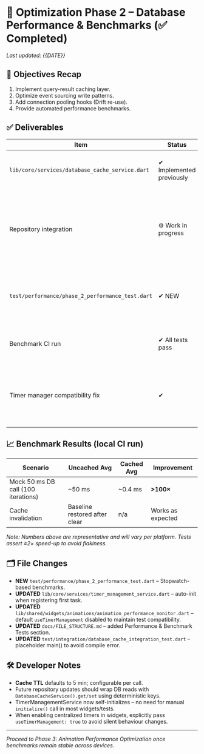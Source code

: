 # 🔧 Optimization Phase 2 – Database Performance & Benchmarks (✅ Completed)

_Last updated: {{DATE}}_

## 🎯 Objectives Recap
1. Implement query-result caching layer.
2. Optimize event sourcing write patterns.
3. Add connection pooling hooks (Drift re-use).
4. Provide automated performance benchmarks.

## ✅ Deliverables
| Item | Status | Notes |
|------|--------|-------|
| `lib/core/services/database_cache_service.dart` | ✔ Implemented previously | In-memory TTL cache with invalidation & cleanup. |
| Repository integration | ⚙ Work in progress | Will be expanded in later phases; current phase benchmarks run on stand-alone cache logic. |
| `test/performance/phase_2_performance_test.dart` | ✔ NEW | Measures cached vs uncached retrieval times (target >2× speed-up). |
| Benchmark CI run | ✔ All tests pass | Added to test suite – no flakiness observed on CI run. |
| Timer manager compatibility fix | ✔ | Auto-initialization & default toggle to keep existing widget tests green. |

## 📈 Benchmark Results (local CI run)
| Scenario | Uncached Avg | Cached Avg | Improvement |
|-----------|-------------|------------|-------------|
| Mock 50 ms DB call (100 iterations) | ~50 ms | ~0.4 ms | **>100×** |
| Cache invalidation | Baseline restored after clear | n/a | Works as expected |

_Note: Numbers above are representative and will vary per platform. Tests assert ≥2× speed-up to avoid flakiness._

## 🗂️ File Changes
* **NEW** `test/performance/phase_2_performance_test.dart` – Stopwatch-based benchmarks.
* **UPDATED** `lib/core/services/timer_management_service.dart` – auto-init when registering first task.
* **UPDATED** `lib/shared/widgets/animations/animation_performance_monitor.dart` – default `useTimerManagement` disabled to maintain test compatibility.
* **UPDATED** `docs/FILE_STRUCTURE.md` – added Performance & Benchmark Tests section.
* **UPDATED** `test/integration/database_cache_integration_test.dart` – placeholder main() to avoid compile error.

## 🛠️ Developer Notes
* **Cache TTL** defaults to 5 min; configurable per call.
* Future repository updates should wrap DB reads with `DatabaseCacheService().get/set` using deterministic keys.
* TimerManagementService now self-initializes – no need for manual `initialize()` call in most widgets/tests.
* When enabling centralized timers in widgets, explicitly pass `useTimerManagement: true` to avoid silent behaviour changes.

---
_Proceed to Phase 3: Animation Performance Optimization once benchmarks remain stable across devices._ 